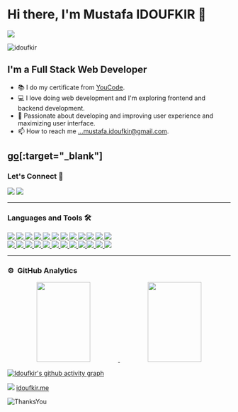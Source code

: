 # Hi there, I'm Mustafa IDOUFKIR 👋

   <img align="center" src="https://user-images.githubusercontent.com/57219106/144024332-dd4c62f3-a45b-4716-92b3-4a4233ecef9e.gif"/>

   <p align="left"> <img src="https://komarev.com/ghpvc/?username=idoufkir&label=Profile%20views&color=0e75b6&style=flat" alt="idoufkir" /> </p>
   
   ## I'm a Full Stack Web Developer

   - 📚 I do my certificate from <a href="https://www.youcode.ma" target="_blank">YouCode</a>.
   - 💻 I love doing web development and I'm exploring frontend and backend development.
   - 💞️ Passionate about developing and improving user experience and maximizing user interface.
   - 📫 How to reach me ...mustafa.idoufkir@gmail.com.  

[go](http://stackoverflow.com)[:target="_blank"]
   ---
    
   <!-- [![jaeskim's 42 stats](https://badge42.herokuapp.com/api/stats/midoufki?cursus=C%20Piscine)](https://github.com/Idoufkir) -->

   ### Let's Connect 🤝

   <a href="https://www.linkedin.com/in/idoufkir/" target="_blank"><img src="https://img.icons8.com/color/48/000000/linkedin.png"/></a>
   <a href="https://github.com/Idoufkir" target="_blank"><img src="https://img.icons8.com/stickers/48/000000/github.png"/></a>

   ---

   ### Languages and Tools 🛠 

   <a href="https://github.com/Idoufkir">
    
   <img src="https://img.icons8.com/color/48/000000/c-programming.png"/>
   <img src="https://img.icons8.com/color/48/000000/html-5--v1.png"/>
   <img src="https://img.icons8.com/color/48/000000/css3.png"/>
   <img src="https://img.icons8.com/color/48/000000/javascript--v1.png"/>
   <img src="https://img.icons8.com/color/48/000000/bootstrap.png"/>
   <img src="https://img.icons8.com/color/48/000000/mongodb.png"/>
   <img src="https://img.icons8.com/color/48/000000/mysql-logo.png"/>
   <img src="https://img.icons8.com/ultraviolet/40/000000/react--v1.png"/>
   <img src="https://img.icons8.com/color/48/000000/nodejs.png"/>
   <img src="https://img.icons8.com/color/48/000000/vue-js.png"/>
   <img src="https://img.icons8.com/officel/16/000000/php-logo.png"/>
   <img src="https://img.icons8.com/fluency/48/000000/laravel.png"/>



   <br/> 
    
   <img src="https://img.icons8.com/color/48/000000/git.png"/>
   <img src="https://img.icons8.com/color/48/000000/npm.png"/>
   <img src="https://img.icons8.com/color/48/000000/json--v1.png"/>
   <img src="https://img.icons8.com/color/48/000000/visual-studio-code-2019.png"/>
   <img src="https://img.icons8.com/color/48/000000/adobe-xd--v1.png"/>
   <img src="https://img.icons8.com/color/48/000000/adobe-photoshop--v1.png"/>
   <img src="https://img.icons8.com/color/48/000000/adobe-illustrator--v1.png"/>
   <img src="https://img.icons8.com/color/48/000000/figma--v1.png"/>
   <img src="https://img.icons8.com/color/48/000000/wordpress.png"/>
   <img src="https://img.icons8.com/color/48/000000/woocommerce.png"/>
   <img src="https://img.icons8.com/color/48/000000/heroku.png"/>
   <img src="https://img.icons8.com/color/48/000000/trello.png"/>

   </a>

   <br/>

   ---




   ### ⚙️ &nbsp;GitHub Analytics

   <p align="center">
   <a href="https://github.com/Idoufkir">
   <img height="180em" width="49%" src="https://github-readme-stats-eight-theta.vercel.app/api?username=Idoufkir&show_icons=true&theme=algolia"/>
   <img height="180em" width="49%" src="https://github-readme-stats-eight-theta.vercel.app/api/top-langs/?username=Idoufkir&layout=compact&langs_count=8&theme=algolia"/>
   </a>
   </p>

   [![Idoufkir's github activity graph](https://activity-graph.herokuapp.com/graph?username=Idoufkir&theme=react-dark)](https://github.com/idoufkir/github-readme-activity-graph)


   <img src="https://img.icons8.com/ultraviolet/20/000000/domain.png"/> <a href="https://www.idoufkir.me" target="_blank">idoufkir.me</a>
   
   ![ThanksYou](https://img.shields.io/badge/🙏Thank_You_For_Spending_a_Moment_On_My_Profile,_Happy_Coding,_All_The_Very_Best-dodgerred.svg?style=for-the-badge)

   [instagram]: https://www.instagram.com/id__oufkir/
   [linkedin]: https://www.linkedin.com/in/idoufkir/

    
